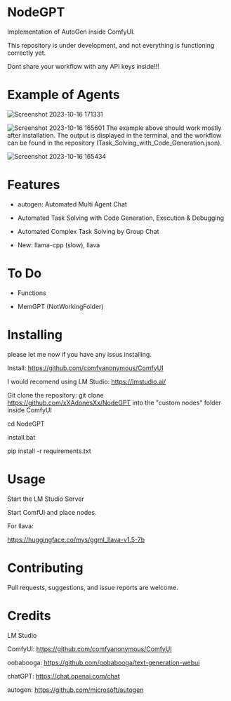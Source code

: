 # NodeGPT
Implementation of AutoGen inside ComfyUI.

This repository is under development, and not everything is functioning correctly yet.

Dont share your workflow with any API keys inside!!!

# Example of Agents 

![Screenshot 2023-10-16 171331](https://github.com/xXAdonesXx/NodeGPT/assets/66518617/3f7aaef7-3525-4331-8445-82f5be719b60)


![Screenshot 2023-10-16 165601](https://github.com/xXAdonesXx/NodeGPT/assets/66518617/226498be-fd20-4db8-821f-40e3b22b09ec)
The example above should work mostly after installation. The output is displayed in the terminal, and the workflow can be found in the repository (Task_Solving_with_Code_Generation.json).


![Screenshot 2023-10-16 165434](https://github.com/xXAdonesXx/NodeGPT/assets/66518617/9b694d65-f890-415d-9075-9d1bcbd92b12)


# Features
- autogen: Automated Multi Agent Chat
  
- Automated Task Solving with Code Generation, Execution & Debugging

- Automated Complex Task Solving by Group Chat
  
- New: llama-cpp (slow), llava

# To Do

- Functions

- MemGPT (NotWorkingFolder)

# Installing
please let me now if you have any issus installing.

Install: https://github.com/comfyanonymous/ComfyUI

I would recomend using LM Studio: https://lmstudio.ai/

Git clone the repository: git clone https://github.com/xXAdonesXx/NodeGPT into the "custom nodes" folder inside ComfyUI

cd NodeGPT

install.bat

pip install -r requirements.txt

# Usage
Start the LM Studio Server

Start ComfUI and place nodes.

For llava:

https://huggingface.co/mys/ggml_llava-v1.5-7b

# Contributing
Pull requests, suggestions, and issue reports are welcome.

# Credits
LM Studio

ComfyUI: https://github.com/comfyanonymous/ComfyUI

oobabooga: https://github.com/oobabooga/text-generation-webui

chatGPT: https://chat.openai.com/chat

autogen: https://github.com/microsoft/autogen
